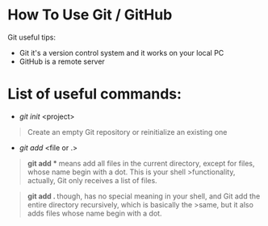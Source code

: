 # How To Use Git / GitHub
Git useful tips:
- Git it's a version control system and it works on your local PC
- GitHub is a remote server

<b><h1>List of useful commands:</h1></b>

- <i>git init</i> \<project\> <br>
> Create an empty Git repository or reinitialize an existing one

- <i>git add</i> <file or .> <br>
><b> git add * </b> means add all files in the current directory, except for files, whose name begin with a dot. This is your shell >functionality, actually, Git only receives a list of files. <br>

><b> git add . </b> though, has no special meaning in your shell, and Git add the entire directory recursively, which is basically the >same, but it also adds files whose name begin with a dot.



